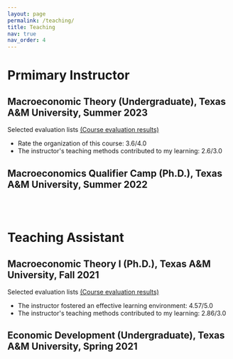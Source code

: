 ```yaml
---
layout: page
permalink: /teaching/
title: Teaching
nav: true
nav_order: 4
---
```

<div class="publications">

<h1>Prmimary Instructor</h1>
<h2>Macroeconomic Theory (Undergraduate), Texas A&M University, Summer 2023 </h2>
Selected evaluation lists <a
            href="https://geumbipark.github.io/assets/pdf/survey_results_aggregate_20230820_2027.pdf"
            target="_blank"
            >(Course evaluation results)</a>
<ul>
  <li>Rate the organization of this course: 3.6/4.0</li>
  <li>The instructor's teaching methods contributed to my learning: 2.6/3.0</li>
</ul>

<h2>Macroeconomics Qualifier Camp (Ph.D.), Texas A&M University, Summer 2022</h2>
<br>
<br>

<h1>Teaching Assistant</h1>
<h2>Macroeconomic Theory I (Ph.D.), Texas A&M University, Fall 2021</h2>
Selected evaluation lists <a
            href="https://geumbipark.github.io/assets/pdf/survey_results_aggregate_20220107_1743.pdf"
            target="_blank"
            >(Course evaluation results)</a>
<ul>
  <li>The instructor fostered an effective learning environment: 4.57/5.0</li>
  <li>The instructor's teaching methods contributed to my learning: 2.86/3.0</li>
</ul>

<h2>Economic Development (Undergraduate), Texas A&M University, Spring 2021</h2>
